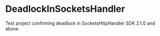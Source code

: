 # DeadlockInSocketsHandler
Test project confirming deadlock in SocketsHttpHandler SDK 2.1.0 and above
